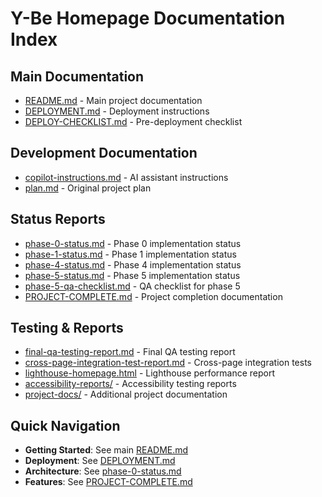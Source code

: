 # Y-Be Homepage Documentation Index

## Main Documentation
- [README.md](../README.md) - Main project documentation
- [DEPLOYMENT.md](DEPLOYMENT.md) - Deployment instructions
- [DEPLOY-CHECKLIST.md](DEPLOY-CHECKLIST.md) - Pre-deployment checklist

## Development Documentation
- [copilot-instructions.md](copilot-instructions.md) - AI assistant instructions
- [plan.md](plan.md) - Original project plan

## Status Reports
- [phase-0-status.md](phase-0-status.md) - Phase 0 implementation status
- [phase-1-status.md](phase-1-status.md) - Phase 1 implementation status
- [phase-4-status.md](phase-4-status.md) - Phase 4 implementation status
- [phase-5-status.md](phase-5-status.md) - Phase 5 implementation status
- [phase-5-qa-checklist.md](phase-5-qa-checklist.md) - QA checklist for phase 5
- [PROJECT-COMPLETE.md](PROJECT-COMPLETE.md) - Project completion documentation

## Testing & Reports
- [final-qa-testing-report.md](final-qa-testing-report.md) - Final QA testing report
- [cross-page-integration-test-report.md](cross-page-integration-test-report.md) - Cross-page integration tests
- [lighthouse-homepage.html](lighthouse-homepage.html) - Lighthouse performance report
- [accessibility-reports/](accessibility-reports/) - Accessibility testing reports
- [project-docs/](project-docs/) - Additional project documentation

## Quick Navigation
- **Getting Started**: See main [README.md](../README.md)
- **Deployment**: See [DEPLOYMENT.md](DEPLOYMENT.md)
- **Architecture**: See [phase-0-status.md](phase-0-status.md)
- **Features**: See [PROJECT-COMPLETE.md](PROJECT-COMPLETE.md)

